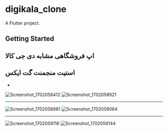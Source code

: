 # digikala_clone

A Flutter project.

## Getting Started

## اپ فروشگاهی مشابه دی جی کالا
## استیت منجمنت گت ایکس


- 
![Screenshot_1702058412](https://github.com/mohsen0dev/digikala_clone/assets/153233719/58cbf8c6-52d1-4df1-b263-56338dfd40a8)
![Screenshot_1702058921](https://github.com/mohsen0dev/digikala_clone/assets/153233719/f1c42ca2-831b-41dc-82a7-90d68a3897ab)

*****************

![Screenshot_1702058981](https://github.com/mohsen0dev/digikala_clone/assets/153233719/2b239eee-4089-405f-b5b1-e335e076984c)
![Screenshot_1702059064](https://github.com/mohsen0dev/digikala_clone/assets/153233719/cca33625-0cd3-4bfb-b355-8b31b7724bb7)

*****************

![Screenshot_1702059118](https://github.com/mohsen0dev/digikala_clone/assets/153233719/e2205300-c1e1-4ba6-867f-86b7391592d6)
![Screenshot_1702059144](https://github.com/mohsen0dev/digikala_clone/assets/153233719/35968268-71d7-4d78-b54e-079320043fdc)

